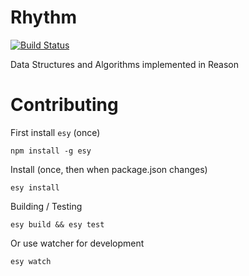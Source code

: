 # Rhythm

[![Build Status](https://dev.azure.com/rhythm-dev/rhythm/_apis/build/status/rhythm-dev.rhythm?branchName=master)](https://dev.azure.com/rhythm-dev/rhythm/_build/latest?definitionId=1?branchName=master)

Data Structures and Algorithms implemented in Reason

# Contributing

First install `esy` (once)

```
npm install -g esy
```

Install (once, then when package.json changes)

```
esy install
```

Building / Testing

```
esy build && esy test
```

Or use watcher for development

```
esy watch
```
